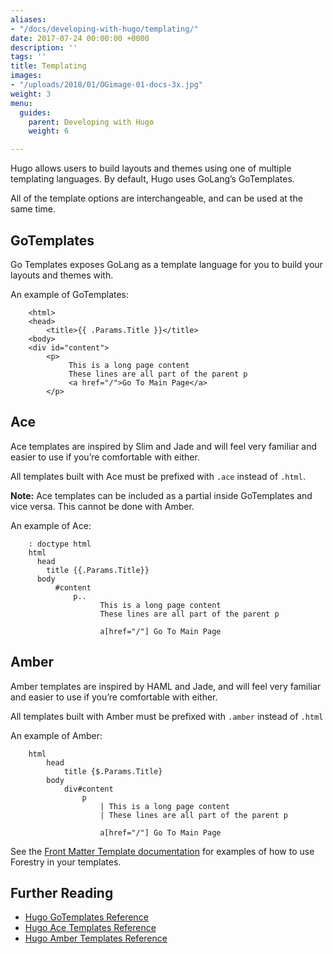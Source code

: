 ```yaml
---
aliases:
- "/docs/developing-with-hugo/templating/"
date: 2017-07-24 00:00:00 +0000
description: ''
tags: ''
title: Templating
images:
- "/uploads/2018/01/OGimage-01-docs-3x.jpg"
weight: 3
menu:
  guides:
    parent: Developing with Hugo
    weight: 6

---
```

Hugo allows users to build layouts and themes using one of multiple templating languages. By default, Hugo uses GoLang’s GoTemplates.

All of the template options are interchangeable, and can be used at the same time.

## GoTemplates
Go Templates exposes GoLang as a template language for you to build your layouts and themes with.

An example of GoTemplates:
```
	<html>
	<head>
	    <title>{{ .Params.Title }}</title>
	<body>
	<div id="content">
	    <p>
	         This is a long page content
	         These lines are all part of the parent p
	         <a href="/">Go To Main Page</a>
	    </p>
```

## Ace
Ace templates are inspired by Slim and Jade and will feel very familiar and easier to use if you’re comfortable with either.

All templates built with Ace must be prefixed with `.ace` instead of `.html`.

**Note:** Ace templates can be included as a partial inside GoTemplates and vice versa. This cannot be done with Amber.

An example of Ace:
```
	: doctype html
	html
	  head
	    title {{.Params.Title}} 
	  body
	      #content
	          p..
	                This is a long page content
	                These lines are all part of the parent p
	
	                a[href="/"] Go To Main Page
```

## Amber
Amber templates are inspired by HAML and Jade, and will feel very familiar and easier to use if you’re comfortable with either.

All templates built with Amber must be prefixed with `.amber` instead of `.html`

An example of Amber:
```
	html
	    head
	        title {$.Params.Title}
	    body
	        div#content
	            p
	                | This is a long page content
	                | These lines are all part of the parent p
	
	                a[href="/"] Go To Main Page
```

See the [Front Matter Template documentation][1] for examples of how to use Forestry in your templates.

## Further Reading
- [Hugo GoTemplates Reference](https://gohugo.io/templates/go-templates/)
- [Hugo Ace Templates Reference](https://gohugo.io/templates/ace/)
- [Hugo Amber Templates Reference](https://gohugo.io/templates/amber/)

[1]: /docs/settings/front-matter-templates/